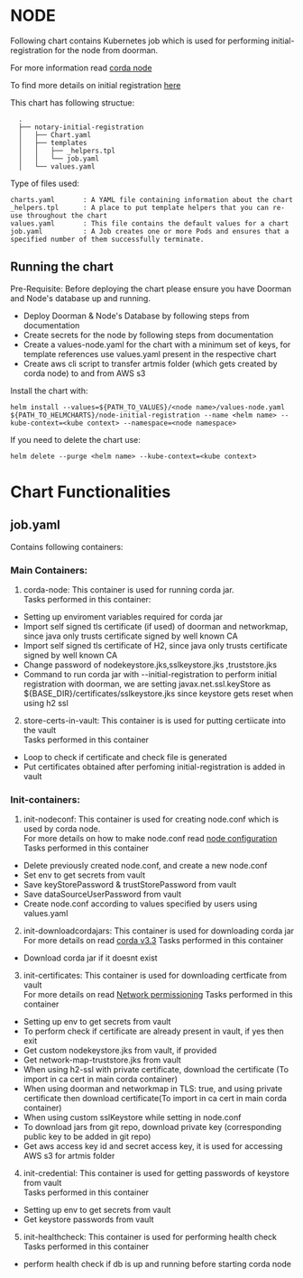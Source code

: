 # NODE

Following chart contains Kubernetes job which is used for performing initial-registration for the node from doorman.

For more information read [corda node](https://docs.corda.net/releases/release-V3.3/key-concepts-node.html)

To find more details on initial registration [here](https://docs.corda.net/releases/release-V3.3/permissioning.html)

This chart has following structue:
```
  .
  ├── notary-initial-registration
  │   ├── Chart.yaml
  │   ├── templates
  │   │   ├── _helpers.tpl
  │   │   └── job.yaml
  │   └── values.yaml
```

Type of files used:

```
charts.yaml       : A YAML file containing information about the chart
_helpers.tpl      : A place to put template helpers that you can re-use throughout the chart
values.yaml       : This file contains the default values for a chart
job.yaml          : A Job creates one or more Pods and ensures that a specified number of them successfully terminate. 
```


## Running the chart

Pre-Requisite: Before deploying the chart please ensure you have Doorman and Node's database up and running. 

- Deploy Doorman & Node's Database by following steps from documentation 
- Create secrets for the node by following steps from documentation 
- Create a values-node.yaml for the chart with a minimum set of keys, for template references use values.yaml present in the respective chart
- Create aws cli script to transfer artmis folder (which gets created by corda node) to and from AWS s3  

Install the chart with:

```
helm install --values=${PATH_TO_VALUES}/<node name>/values-node.yaml ${PATH_TO_HELMCHARTS}/node-initial-registration --name <helm name> --kube-context=<kube context> --namespace=<node namespace>
```

If you need to delete the chart use:

```
helm delete --purge <helm name> --kube-context=<kube context>
```

# Chart Functionalities

## job.yaml 

Contains following containers:

### Main Containers: 

1. corda-node: 	This container is used for running corda jar.  
  Tasks performed in this container:
	
- Setting up enviroment variables required for corda jar
- Import self signed tls certificate (if used) of doorman and networkmap, since java only trusts certificate signed by well known CA  
- Import self signed tls certificate of H2, since java only trusts certificate signed by well known CA 
- Change password of nodekeystore.jks,sslkeystore.jks ,truststore.jks
- Command to run corda jar with --initial-registration to perform initial registration with doorman, we are setting javax.net.ssl.keyStore as ${BASE_DIR}/certificates/sslkeystore.jks since keystore gets reset when using h2 ssl

2. store-certs-in-vault:  This container is is used for putting certiicate into the vault  
  Tasks performed in this container

- Loop to check if certificate and check file is generated 
- Put certificates obtained after perfoming initial-registration is added in vault

### Init-containers:

1. init-nodeconf: This container is used for creating node.conf which is used by corda node.  
  For more details on how to make node.conf read [node configuration](https://docs.corda.net/releases/release-V3.3/corda-configuration-file.html)
  Tasks performed in this container

- Delete previously created node.conf, and create a new node.conf
- Set env to get secrets from vault
- Save keyStorePassword & trustStorePassword from vault
- Save dataSourceUserPassword from vault
- Create node.conf according to values specified by users using values.yaml

2. init-downloadcordajars: This container is used for downloading corda jar  
  For more details on read [corda v3.3](https://github.com/corda/corda/tree/release-V3.3)
  Tasks performed in this container

-  Download corda jar if it doesnt exist

3. init-certificates:  This container is used for downloading certficate from vault  
  For more details on read [Network permissioning](https://docs.corda.net/releases/release-V3.3/permissioning.html)
  Tasks performed in this container

- Setting up env to get secrets from vault
- To perform check if certificate are already present in vault, if yes then exit
- Get custom nodekeystore.jks from vault, if provided
- Get network-map-truststore.jks from vault
- When using h2-ssl with private certificate, download the certificate  (To import in ca cert in main corda container)
- When using doorman and networkmap in TLS: true, and using private certificate then download certificate(To import in ca cert in main corda container)
- When using custom sslKeystore while setting in node.conf
- To download jars from git repo, download private key (corresponding public key to be added in git repo)
- Get aws access key id and secret access key, it is used for accessing AWS s3 for artmis folder 
						
4. init-credential: This container is used for getting passwords of keystore from vault  
  Tasks performed in this container
- Setting up env to get secrets from vault
- Get keystore passwords from vault

5. init-healthcheck: This container is used for performing health check  
  Tasks performed in this container		
- perform health check if db is up and running before starting corda node
							